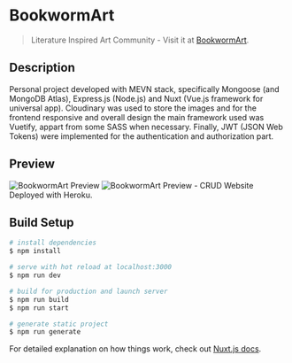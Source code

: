 # BookwormArt

> Literature Inspired Art Community - Visit it at [BookwormArt](https://bookwormart.herokuapp.com/).

## Description

Personal project developed with MEVN stack, specifically Mongoose (and MongoDB Atlas), Express.js (Node.js) and Nuxt (Vue.js framework for universal app). Cloudinary was used to store the images and for the frontend responsive and overall design the main framework used was Vuetify, appart from some SASS when necessary. Finally, JWT (JSON Web Tokens) were implemented for the authentication and authorization part.

## Preview

![BookwormArt Preview](https://res.cloudinary.com/drdwtcsc4/image/upload/v1592061923/Others/2020-06-13_17-23-58_hxlk9e.gif "BookwormArt Preview")
![BookwormArt Preview - CRUD](https://res.cloudinary.com/drdwtcsc4/image/upload/v1593008798/Others/2020-06-24_15-46-18_iljcst.gif "BookwormArt Preview - CRUD")
Website Deployed with Heroku.

## Build Setup

```bash
# install dependencies
$ npm install

# serve with hot reload at localhost:3000
$ npm run dev

# build for production and launch server
$ npm run build
$ npm run start

# generate static project
$ npm run generate
```

For detailed explanation on how things work, check out [Nuxt.js docs](https://nuxtjs.org).

